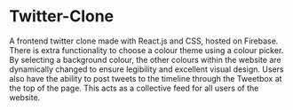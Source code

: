 # Twitter-Clone
A frontend twitter clone made with React.js and CSS, hosted on Firebase.
There is extra functionality to choose a colour theme using a colour picker. By selecting a background colour, the other colours within the website are dynamically changed to ensure legibility and excellent visual design.
Users also have the ability to post tweets to the timeline through the Tweetbox at the top of the page. This acts as a collective feed for all users of the website.
